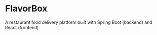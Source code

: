 # FlavorBox
A restaurant food delivery platform built with Spring Boot (backend) and React (frontend).
